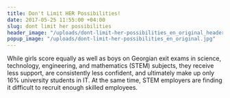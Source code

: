 ```yaml
---
title: Don't Limit HER Possibilities!
date: 2017-05-25 11:55:00 +04:00
slug: dont limit her possibilities
header_image: "/uploads/dont-limit-her-possibilities_en_original_header.jpg"
popup_image: "/uploads/dont-limit-her-possibilities_en_original.jpg"
---
```


While girls score equally as well as boys on Georgian exit exams in science, technology, engineering, and mathematics (STEM) subjects, they receive less support, are consistently less confident, and ultimately make up only 16% university students in IT. At the same time, STEM employers are finding it difficult to recruit enough skilled employees.